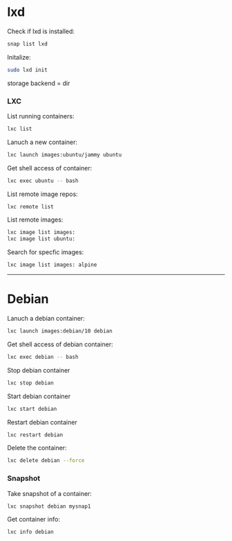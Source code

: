 # lxd

Check if lxd is installed:
```bash
snap list lxd
```

Initalize:
```bash
sudo lxd init
```
storage backend = dir

### LXC

List running containers:
```bash
lxc list
```

Lanuch a new container:
```bash
lxc launch images:ubuntu/jammy ubuntu
```

Get shell access of container:
```bash
lxc exec ubuntu -- bash
```

List remote image repos:
```bash
lxc remote list
```

List remote images:
```bash
lxc image list images:
lxc image list ubuntu:
```

Search for specfic images:
```bash
lxc image list images: alpine
```

---

# Debian

Lanuch a debian container:
```bash
lxc launch images:debian/10 debian
```

Get shell access of debian container:
```bash
lxc exec debian -- bash
```

Stop debian container
```bash
lxc stop debian
```

Start debian container
```bash
lxc start debian
```

Restart debian container
```bash
lxc restart debian
```

Delete the container:
```bash
lxc delete debian --force
```

### Snapshot

Take snapshot of a container:
```bash
lxc snapshot debian mysnap1
```

Get container info:
```bash
lxc info debian
```
